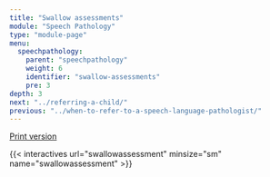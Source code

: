 ```yaml
---
title: "Swallow assessments"
module: "Speech Pathology"
type: "module-page"
menu:
  speechpathology:
    parent: "speechpathology"
    weight: 6
    identifier: "swallow-assessments"
    pre: 3
depth: 3
next: "../referring-a-child/"
previous: "../when-to-refer-to-a-speech-language-pathologist/"
---
```

<div class="pageblock print_chart"><a href="https://www1.columbia.edu/sec/ccnmtl/remote/static/match/pdf/slpchart02.pdf" target="_blank">Print version</a>
</div>

{{< interactives url="swallowassessment" minsize="sm" name="swallowassessment" >}}